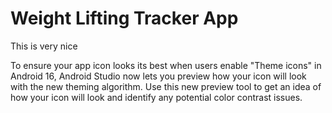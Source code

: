 # Weight Lifting Tracker App
This is very nice

To ensure your app icon looks its best 
when users enable "Theme icons" in Android 16, 
Android Studio now lets you preview how your icon 
will look with the new theming algorithm. 
Use this new preview tool to get an idea of how your 
icon will look and identify any potential color contrast 
issues.
